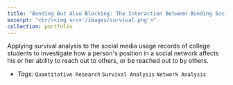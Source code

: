 ```yaml
---
title: "Bonding But Also Blocking: The Interaction Between Bonding Social Capital and Bridging Social Capital"
excerpt: "<br/><img src='/images/survival.png'>"
collection: portfolio
---
```


Applying survival analysis to the social media usage records of college students to investigate how a person's position in a social network affects his or her ability to reach out to others, or be reached out to by others.
  - *Tags:* `Quantitative Research` `Survival Analysis` `Network Analysis`